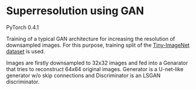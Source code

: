 # Superresolution using GAN
PyTorch 0.4.1

Training of a typical GAN architecture for increasing the resolution of downsampled images. For this purpose, training split of the [Tiny-ImageNet dataset](https://tiny-imagenet.herokuapp.com/) is used. 

Images are firstly downsampled to 32x32 images and fed into a Genarator that tries to reconstruct 64x64 original images. Generator is a U-net-like generator w/o skip connections and Discriminator is an LSGAN  discriminator.
